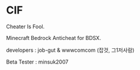 # CIF
Cheater Is Fool.

Minecraft Bedrock Anticheat for BDSX.

developers : job-gut & wwwcomcom (잡것, 그1저사람)

Beta Tester : minsuk2007
